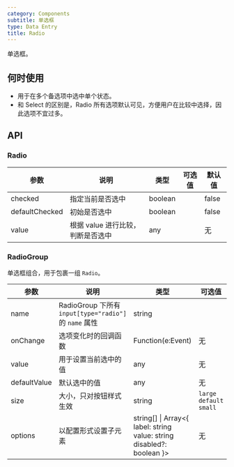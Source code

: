 ```yaml
---
category: Components
subtitle: 单选框
type: Data Entry
title: Radio
---
```


单选框。

## 何时使用

- 用于在多个备选项中选中单个状态。
- 和 Select 的区别是，Radio 所有选项默认可见，方便用户在比较中选择，因此选项不宜过多。

## API

### Radio

| 参数           | 说明                                     | 类型       |  可选值 | 默认值 |
|----------------|------------------------------------------|------------|---------|--------|
| checked        | 指定当前是否选中                         | boolean    |         | false  |
| defaultChecked | 初始是否选中                             | boolean    |         | false  |
| value          | 根据 value 进行比较，判断是否选中        | any     |         | 无     |

### RadioGroup

单选框组合，用于包裹一组 `Radio`。

| 参数           | 说明                             | 类型              | 可选值 | 默认值 |
|----------------|----------------------------------|-------------------|--------|--------|
| name | RadioGroup 下所有 `input[type="radio"]` 的 `name` 属性 | string |  | 无 |
| onChange       | 选项变化时的回调函数             | Function(e:Event) | 无     | 无     |
| value          | 用于设置当前选中的值             | any            | 无     | 无     |
| defaultValue   | 默认选中的值                     | any            | 无     | 无     |
| size           | 大小，只对按钮样式生效           | string            | `large` `default` `small` | `default` |
| options        | 以配置形式设置子元素             | string[] \| Array<{ label: string value: string disabled?: boolean }>            | 无     | 无     |
